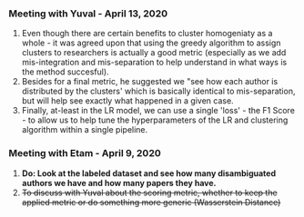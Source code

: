 <h3>Meeting with Yuval - April 13, 2020</h3>

1. Even though there are certain benefits to cluster homogeniaty as a whole - it was agreed upon that using the greedy algorithm to assign clusters to researchers is actually a good metric (especially as we add mis-integration and mis-separation to help understand in what ways is the method succesful).
2. Besides for a final metric, he suggested we "see how each author is distributed by the clusters' which is basically identical to mis-separation, but will help see exactly what happened in a given case.
3. Finally, at-least in the LR model, we can use a single 'loss' - the F1 Score - to allow us to help tune the hyperparameters of the LR and clustering algorithm within a single pipeline.

<h3>Meeting with Etam - April 9, 2020</h3>

1. **Do: Look at the labeled dataset and see how many disambiguated authors we have and how many papers they have.**
2. ~~To discuss with Yuval about the scoring metric, whether to keep the applied metric or do something more generic (Wasserstein Distance)~~
